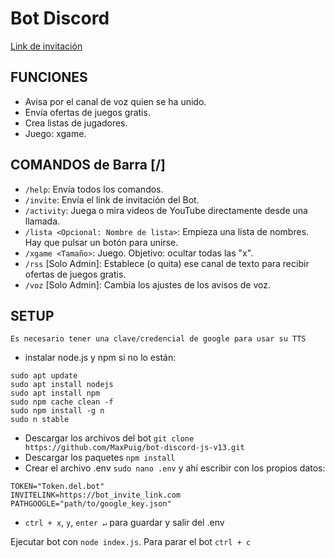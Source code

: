 # Bot Discord
[Link de invitación](https://bot.maxpuig.com)

## FUNCIONES
- Avisa por el canal de voz quien se ha unido.
- Envía ofertas de juegos gratis.
- Crea listas de jugadores.
- Juego: xgame.

## COMANDOS de Barra [/]
- `/help`: Envía todos los comandos.
- `/invite`: Envía el link de invitación del Bot.
- `/activity`: Juega o mira videos de YouTube directamente desde una llamada.
- `/lista <Opcional: Nombre de lista>`: Empieza una lista de nombres. Hay que pulsar un botón para unirse.
- `/xgame <Tamaño>`: Juego. Objetivo: ocultar todas las "x".
- `/rss` [Solo Admin]: Establece (o quita) ese canal de texto para recibir ofertas de juegos gratis.
- `/voz` [Solo Admin]: Cambia los ajustes de los avisos de voz.

## SETUP
```Es necesario tener una clave/credencial de google para usar su TTS```
- instalar node.js y npm si no lo están:
```
sudo apt update
sudo apt install nodejs
sudo apt install npm
sudo npm cache clean -f
sudo npm install -g n
sudo n stable
```
- Descargar los archivos del bot ```git clone https://github.com/MaxPuig/bot-discord-js-v13.git```
- Descargar los paquetes ```npm install```
- Crear el archivo .env ```sudo nano .env``` y ahí escribir con los propios datos:
```
TOKEN="Token.del.bot"
INVITELINK=https://bot_invite_link.com
PATHGOOGLE="path/to/google_key.json"
```
- ```ctrl + x```, ```y```, ```enter ↵``` para guardar y salir del .env

Ejecutar bot con ```node index.js```. 
Para parar el bot ```ctrl + c```
